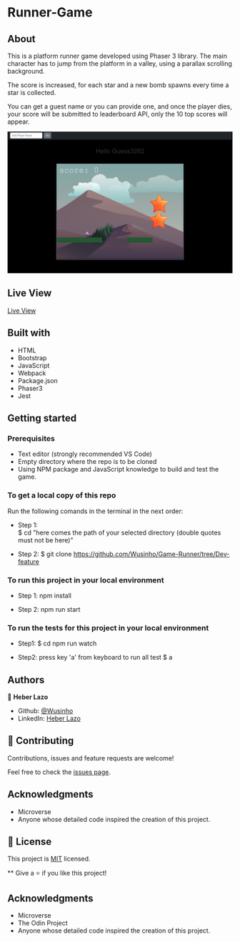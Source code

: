 # Runner-Game

## About

This is a platform runner game developed using Phaser 3 library. The main character has to jump from the platform in a valley, using a parallax scrolling background. 

The score is increased, for each star and a new bomb spawns every time a star is collected.

You can get a guest name or you can provide one, and once the player dies, your score will be submitted to leaderboard API, only the 10 top scores will appear.


![screenshot](./assets/ScreenShot.png)

## Live View

[Live View](https://60da4ea939b16a0007df9f39--cranky-rosalind-3f540f.netlify.app/)

## Built with

- HTML
- Bootstrap
- JavaScript
- Webpack
- Package.json
- Phaser3
- Jest

## Getting started

### Prerequisites

- Text editor (strongly recommended VS Code)
- Empty directory where the repo is to be cloned
- Using NPM package and JavaScript knowledge to build and test the game.

### To get a local copy of this repo

Run the following comands in the terminal in the next order:

- Step 1:  
  $ cd "here comes the path of your selected directory (double quotes must not be here)"

- Step 2:
  $ git clone https://github.com/Wusinho/Game-Runner/tree/Dev-feature

### To run this project in your local environment

- Step 1:
  npm install

- Step 2:
  npm run start

### To run the tests for this project in your local environment

- Step1:
  $ cd npm run watch

- Step2:
  press key 'a' from keyboard to run all test
  $ a

## Authors

👤 **Heber Lazo**

- Github: [@Wusinho](https://github.com/Wusinho)
- LinkedIn: [Heber Lazo](https://www.linkedin.com/in/heber-lazo-benza-523266133/)

## 🤝 Contributing

Contributions, issues and feature requests are welcome!

Feel free to check the [issues page](https://github.com/Wusinho/Game-Runner/issues).

## Acknowledgments

- Microverse
- Anyone whose detailed code inspired the creation of this project.

## 📝 License

This project is [MIT](LICENSE) licensed.

\*\*
Give a ⭐️ if you like this project!

## Acknowledgments

- Microverse
- The Odin Project
- Anyone whose detailed code inspired the creation of this project.
